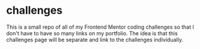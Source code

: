 # challenges

This is a small repo of all of my Frontend Mentor coding challenges so that I don't have to have so many links on my portfolio. The idea is that this challenges page will be separate and link to the challenges individually.
